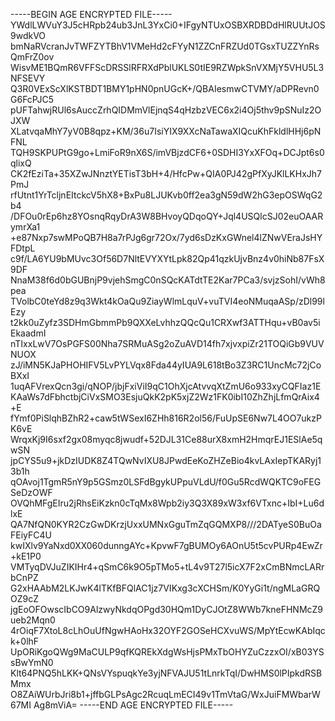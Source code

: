 -----BEGIN AGE ENCRYPTED FILE-----
YWdlLWVuY3J5cHRpb24ub3JnL3YxCi0+IFgyNTUxOSBXRDBDdHlRUUtJOS9wdkVO
bmNaRVcranJvTWFZYTBhV1VMeHd2cFYyN1ZZCnFRZUd0TGsxTUZZYnRsQmFrZ0ov
WisvME1BQmR6VFFScDRSSlRFRXdPblUKLS0tIE9RZWpkSnVXMjY5VHU5L3NFSEVY
Q3R0VExScXlKSTBDT1BMY1pHN0pnUGcK+/QBAIesmwCTVMY/aDPRevn0G6FcPJC5
pUFTahwjRUl6sAuccZrhQIDMmVlEjnqS4qHzbzVEC6x2i4Oj5thv9pSNuIz2OJXW
XLatvqaMhY7yV0B8qpz+KM/36u7IsiYIX9XXcNaTawaXIQcuKhFkldlHHj6pNFNL
TQH9SKPUPtG9go+LmiFoR9nX6S/imVBjzdCF6+0SDHI3YxXFOq+DCJpt6s0qlixQ
CK2fEziTa+35XZwJNnztYETisT3bH+4/HfcPw+QIA0PJ42gPfXyJKlLKHxJh7PmJ
rfUtnt1YrTcljnEItckcV5hX8+BxPu8LJUKvb0ff2ea3gN59dW2hG3epOSWqG2b4
/DFOu0rEp6hz8YOsnqRqyDrA3W8BHvoyQDqoQY+Jql4USQlcSJ02euOAARymrXa1
+e87Nxp7swMPoQB7H8a7rPJg6gr72Ox/7yd6sDzKxGWnel4lZNwVEraJsHYFDtpL
c9f/LA6YU9bMUvc3Of56D7NltEVYXYtLpk82Qp41qzkUjvBnz4v0hiNb87FsX9DF
NnaM38f6d0bGUBnjP9vjehSmgC0nSQcKATdtTE2Kar7PCa3/svjzSohI/vWh8pea
TVolbC0teYd8z9q3Wkt4kOaQu9ZiayWlmLquV+vuTVI4eoNMuqaASp/zDl99lEzy
t2kk0uZyfz3SDHmGbmmPb9QXXeLvhhzQQcQu1CRXwf3ATTHqu+vB0av5iEkaadmI
nTIxxLwV7OsPGFS00Nha7SRMuASg2oZuAVD14fh7xjvxpiZr21TOQiGb9VUVNUOX
zJ/iMN5KJaPHOHIFV5LvPYLVqx8Fda44yIUA9L618tBo3Z3RC1UncMc72jCoBXxI
1uqAFVrexQcn3gi/qNOP/jbjFxiViI9qC1OhXjcAtvvqXtZmU6o933xyCQFIaz1E
KAaWs7dFbhctbjCiVxSMO3EsjuQkK2pK5xjZ2Wz1FK0ibI10ZhZhjLfmQrAix4+E
fYmf0PiSlqhBZhR2+caw5tWSexI6ZHh816R2ol56/FuUpSE6Nw7L4OO7ukzPK6vE
WrqxKj9I6sxf2gx08myqc8jwudf+52DJL31Ce88urX8xmH2HmqrEJ1ESlAe5qwSN
jpCYS5u9+jkDzIUDK8Z4TQwNvIXU8JPwdEeKoZHZeBio4kvLAxIepTKARyj13b1h
qOAvoj1TgmR5nY9p5GSmz0LSFdBgykUPpuVLdU/f0Gu5RcdWQKTC9oFEGSeDzOWF
OVQhMFgEIru2jRhsEiKzkn0cTqMx8Wpb2iy3Q3X89xW3xf6VTxnc+IbI+Lu6dlxE
QA7NfQN0KYR2CzGwDKrzjUxxUMNxGguTmZqGQMXP8///2DATyeS0BuOaFEiyFC4U
kwIXlv9YaNxd0XX060dunngAYc+KpvwF7gBUMOy6AOnU5t5cvPURp4EwZr+kE1P0
VMTyqDVJuZIKIHr4+qSmC6k9O5pTMo5+tL4v9T27l5icX7F2xCmBNmcLARrbCnPZ
G2xHAAbM2LKJwK4lTKfBFQlAC1jz7VIKxg3cXCHSm/K0YyGi1t/ngMLaGRQOZ9cZ
jgEoOFOwscIbCO9AlzwyNkdqOPgd30HQm1DyCJOtZ8WWb7kneFHNMcZ9ueb2Mqn0
4rOiqF7XtoL8cLhOuUfNgwHAoHx32OYF2GOSeHCXvuWS/MpYtEcwKAbIqck+0lhF
UpORiKgoQWg9MaCULP9qfKQREkXdgWsHjsPMxTbOHYZuCzzxOI/xB03YSsBwYmN0
Klt64PNQ5hLKK+QNsVYspuqkYe3yjNFVAJU51tLnrkTqI/DwHMS0lPIpkdRSBMmx
O8ZAiWUrbJri8b1+jffbGLPsAgc2RcuqLmECI49v1TmVtaG/WxJuiFMWbarW67MI
Ag8mViA=
-----END AGE ENCRYPTED FILE-----
